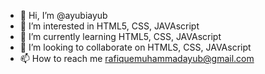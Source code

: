 - 👋 Hi, I’m @ayubiayub
- 👀 I’m interested in HTML5, CSS, JAVAscript
- 🌱 I’m currently learning HTML5, CSS, JAVAscript
- 💞️ I’m looking to collaborate on HTMLS, CSS, JAVAscript
- 📫 How to reach me rafiquemuhammadayub@gmail.com

<!---
ayubiayub/ayubiayub is a ✨ special ✨ repository because its `README.md` (this file) appears on your GitHub profile.
You can click the Preview link to take a look at your changes.
--->
